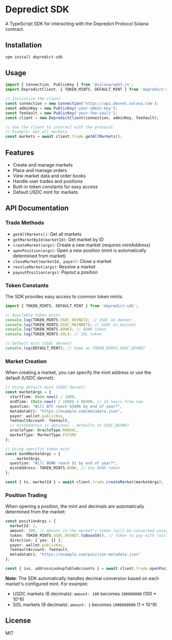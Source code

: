 # Depredict SDK

A TypeScript SDK for interacting with the Depredict Protocol Solana contract.

## Installation

```bash
npm install depredict-sdk
```

## Usage

```typescript
import { Connection, PublicKey } from '@solana/web3.js';
import DepredictClient, { TOKEN_MINTS, DEFAULT_MINT } from 'depredict-sdk';

// Initialize the client
const connection = new Connection('https://api.devnet.solana.com');
const adminKey = new PublicKey('your-admin-key');
const feeVault = new PublicKey('your-fee-vault');
const client = new DepredictClient(connection, adminKey, feeVault);

// Use the client to interact with the protocol
// Example: Get all markets
const markets = await client.trade.getAllMarkets();
```

## Features

- Create and manage markets
- Place and manage orders
- View market data and order books
- Handle user trades and positions
- Built-in token constants for easy access
- Default USDC mint for markets

## API Documentation

### Trade Methods

- `getAllMarkets()`: Get all markets
- `getMarketById(marketId)`: Get market by ID
- `createMarket(args)`: Create a new market (requires mintAddress)
- `openPosition(args)`: Open a new position (mint is automatically determined from market)
- `closeMarket(marketId, payer)`: Close a market
- `resolveMarket(args)`: Resolve a market
- `payoutPosition(args)`: Payout a position

### Token Constants

The SDK provides easy access to common token mints:

```typescript
import { TOKEN_MINTS, DEFAULT_MINT } from 'depredict-sdk';

// Available token mints
console.log(TOKEN_MINTS.USDC_DEVNET); // USDC on devnet
console.log(TOKEN_MINTS.USDC_MAINNET); // USDC on mainnet
console.log(TOKEN_MINTS.BONK); // BONK token
console.log(TOKEN_MINTS.SOL); // SOL token

// Default mint (USDC devnet)
console.log(DEFAULT_MINT); // Same as TOKEN_MINTS.USDC_DEVNET
```

### Market Creation

When creating a market, you can specify the mint address or use the default (USDC devnet):

```typescript
// Using default mint (USDC devnet)
const marketArgs = {
  startTime: Date.now() / 1000,
  endTime: (Date.now() / 1000) + 86400, // 24 hours from now
  question: "Will BTC reach $100k by end of year?",
  metadataUri: "https://example.com/metadata.json",
  payer: wallet.publicKey,
  feeVaultAccount: feeVault,
  // mintAddress is optional - defaults to USDC_DEVNET
  oracleType: OracleType.MANUAL,
  marketType: MarketType.FUTURE
};

// Using specific token mint
const bonkMarketArgs = {
  ...marketArgs,
  question: "Will BONK reach $1 by end of year?",
  mintAddress: TOKEN_MINTS.BONK, // Use BONK token
};

const { tx, marketId } = await client.trade.createMarket(marketArgs);
```

### Position Trading

When opening a position, the mint and decimals are automatically determined from the market:

```typescript
const positionArgs = {
  marketId: 1,
  amount: 100, // Amount in the market's token (will be converted using market's decimals)
  token: TOKEN_MINTS.USDC_DEVNET.toBase58(), // Token to pay with (will be swapped if different from market mint)
  direction: { yes: {} },
  payer: wallet.publicKey,
  feeVaultAccount: feeVault,
  metadataUri: "https://example.com/position-metadata.json"
};

const { ixs, addressLookupTableAccounts } = await client.trade.openPosition(positionArgs);
```

**Note**: The SDK automatically handles decimal conversion based on each market's configured mint. For example:
- USDC markets (6 decimals): `amount: 100` becomes `100000000` (100 * 10^6)
- SOL markets (9 decimals): `amount: 1` becomes `1000000000` (1 * 10^9)

## License

MIT 